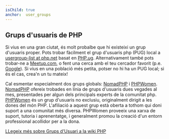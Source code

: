 ```yaml
---
isChild: true
anchor:  user_groups
---
```


## Grups d'usuaris de PHP

Si vius en una gran ciutat, és molt probalbe que hi existeixi un grup d'usuaris proper. Pots trobar fàcilment el grup d'usuaris php (PUG) local a [usergroup-list at php.net][php-uglist] basat en [PHP.ug][php-ug]. Alternativament també pots trobar-ne a [Meetup.com][meetup], o fent una cerca amb el teu cercador favorit (p.e. [Google][google]). Si vius en una població més petita, potser no hi ha un PUG local; si és el cas, crea'n un tu mateix!

Cal esmentar especialment dos grups globals: [NomadPHP] i [PHPWomen]. [NomadPHP] ofereix trobades en línia de grups d'usuaris dues vegades al mes, presentades per algun dels principals experts de la comunitat php.
[PHPWomen] és un grup d'usuaris no exclusiu, originalment dirigit a les dones del món PHP. L'afiliació a aquest grup està oberta a tothom qui doni suport a una comunitat més diversa. PHPWomen proveeix una xarxa de suport, tutoria i aprenentatge, i generalment promou la creació d'un entorn professional acollidor per a la dona.

[LLegeix més sobre Grups d'Usuari a la wiki PHP][php-wiki]

[google]: https://www.google.com/search?q=php+user+group+near+me
[meetup]: http://www.meetup.com/find/
[php-ug]: http://php.ug/
[NomadPHP]: https://nomadphp.com/
[PHPWomen]: http://phpwomen.org/
[php-wiki]: https://wiki.php.net/usergroups
[php-uglist]: http://php.net/ug.php
